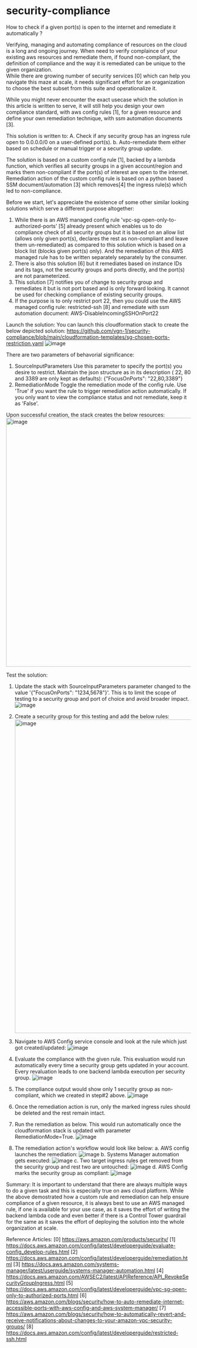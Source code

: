 # security-compliance
How to check if a given port(s) is open to the internet and remediate it automatically ? 

Verifying, managing and automating compliance of resources on the cloud is a long and ongoing journey. When need to verify complaince of your existing aws resources and remediate them, if found non-compliant, the definition of compliance and the way it is remediated can be unique to the given organization.  
While there are growing number of security services [0] which can help you navigate this maze at scale, it needs significant effort for an oraganization to choose the best subset from this suite and operationalize it. 

While you might never encounter the exact usecase which the solution in this article is written to serve, it will still help you design your own compliance standard, with aws config rules [1], for a given resource and define your own remediation technique, with ssm automation documents [3]. 

This solution is written to: 
A. Check if any security group has an ingress rule open to 0.0.0.0/0 on a user-defined port(s).
b. Auto-remediate them either based on schedule or manual trigger or a security group update. 

The solution is based on a custom config rule [1], backed by a lambda function, which verifies all security groups in a given account/region and marks them non-compliant if the port(s) of interest are open to the internet. 
Remediation action of the custom config rule is based on a python based SSM document/automation [3] which removes[4] the ingress rule(s) which led to non-compliance. 

Before we start, let's appreciate the existence of some other similar looking solutions which serve a different purpose altogether:
1. While there is an AWS managed config rule 'vpc-sg-open-only-to-authorized-ports' [5] already present which enables us to do compliance check of all security groups but it is based on an allow list (allows only given port(s), declares the rest as non-compliant and leave them un-remediated) as compared to this solution which is based on a block list (blocks given port(s) only). And the remediation of this AWS managed rule has to be written separately separately by the consumer. 
2. There is also this solution [6] but it remediates based on instance IDs and its tags, not the security groups and ports directly, and the port(s) are not parameterized. 
3. This solution [7] notifies you of change to security group and remediates it but is not port based and is only forward looking. It cannot be used for checking compliance of existing security groups. 
4. If the purpose is to only restrict port 22, then you could use the AWS managed config rule: restricted-ssh [8] and remediate with ssm automation document: AWS-DisableIncomingSSHOnPort22

Launch the solution:
You can launch this cloudformation stack to create the below depicted solution:
https://github.com/vgn-1/security-compliance/blob/main/cloudformation-templates/sg-chosen-ports-restriction.yaml
![image](https://github.com/vgn-1/security-compliance/assets/109327302/2c8a1e83-61f3-4452-9cd2-3da83e7f27ba)


There are two parameters of behavorial significance:
1. SourceInputParameters
Use this parameter to specify the port(s) you desire to restrict. Maintain the json structure as in its description ( 22, 80 and 3389 are only kept as defaults):
{"FocusOnPorts": "22,80,3389"}
2. RemediationMode
Toggle the remediation mode of the config rule. Use 'True' if you want the rule to trigger remediation action automatically. If you only want to view the compliance status and not remediate, keep it as 'False'.

Upon successful creation, the stack creates the below resources:
<img width="679" alt="image" src="https://github.com/vgn-1/security-compliance/assets/109327302/87bb705d-5fd7-4874-9056-49a4a5463d54">


Test the solution:
1. Update the stack with SourceInputParameters parameter changed to the value '{"FocusOnPorts": "1234,5678"}'. This is to limit the scope of testing to a security group and port of choice and avoid broader impact. 
![image](https://github.com/vgn-1/security-compliance/assets/109327302/45ef7fdb-565f-4cad-b8b1-706b0b16389f)

2. Create a security group for this testing and add the below rules:
   <img width="856" alt="image" src="https://github.com/vgn-1/security-compliance/assets/109327302/87850008-186a-4f09-98af-4f7f8e18a963">

3. Navigate to AWS Config service console and look at the rule which just got created/updated:
![image](https://github.com/vgn-1/security-compliance/assets/109327302/0d5b9797-c790-43ce-a73f-9d45165d081c)


4. Evaluate the compliance with the given rule. This evaluation would run automatically every time a security group gets updated in your account.  Every revaluation leads to one backend lambda execution per security group. 
![image](https://github.com/vgn-1/security-compliance/assets/109327302/2488d616-a5bb-46d8-a977-82d8551f4501)

5. The compliance output would show only 1 security group as non-compliant, which we created in step#2 above.
   ![image](https://github.com/vgn-1/security-compliance/assets/109327302/25d9635c-4c06-4259-a2c8-da7ac0aeb11e)


4. Once the remediation action is run, only the marked ingress rules should be deleted and the rest remain intact.
5. Run the remediation as below. This would run automatically once the cloudformation stack is updated with parameter RemediationMode=True. 
   ![image](https://github.com/vgn-1/security-compliance/assets/109327302/2cf670e3-4b1d-4972-ae78-8e4b39c0680b)

6. The remediation action's workflow would look like below:
   a. AWS config launches the remediation:
     ![image](https://github.com/vgn-1/security-compliance/assets/109327302/3ca2c326-45ed-4193-8f88-c0993d13468a)
   b. Systems Manager automation gets executed:
     ![image](https://github.com/vgn-1/security-compliance/assets/109327302/a775942c-8912-43b4-a5fc-a66b05128bb1)
   c. Two target ingress rules get removed from the security group and rest two are untouched:
     ![image](https://github.com/vgn-1/security-compliance/assets/109327302/3222e147-bd7e-4506-8a59-89c89aef5e57)
   d. AWS Config marks the security group as compliant:
     ![image](https://github.com/vgn-1/security-compliance/assets/109327302/470ca8a7-54e3-4538-904b-2fc2445dc5f4)


Summary:
It is important to understand that there are always multiple ways to do a given task and this is especially true on aws cloud platform. 
While the above demostrated how a custom rule and remediation can help ensure compliance of a given resource, it is always best to use an AWS managed rule, if one is available for your use case, as it saves the effort of writing the backend lambda code and even better if there is a Control Tower guardrail for the same as it saves the effort of deploying the solution into the whole organization at scale. 


Reference Articles:
[0] https://aws.amazon.com/products/security/
[1] https://docs.aws.amazon.com/config/latest/developerguide/evaluate-config_develop-rules.html
[2] https://docs.aws.amazon.com/config/latest/developerguide/remediation.html
[3] https://docs.aws.amazon.com/systems-manager/latest/userguide/systems-manager-automation.html
[4] https://docs.aws.amazon.com/AWSEC2/latest/APIReference/API_RevokeSecurityGroupIngress.html
[5] https://docs.aws.amazon.com/config/latest/developerguide/vpc-sg-open-only-to-authorized-ports.html
[6] https://aws.amazon.com/blogs/security/how-to-auto-remediate-internet-accessible-ports-with-aws-config-and-aws-system-manager/
[7] https://aws.amazon.com/blogs/security/how-to-automatically-revert-and-receive-notifications-about-changes-to-your-amazon-vpc-security-groups/
[8] https://docs.aws.amazon.com/config/latest/developerguide/restricted-ssh.html


